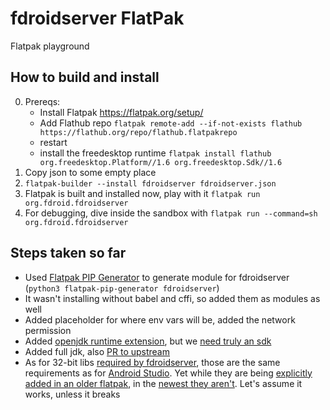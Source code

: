 # fdroidserver FlatPak
Flatpak playground

## How to build and install

0. Prereqs:
    * Install Flatpak https://flatpak.org/setup/
    * Add Flathub repo `flatpak remote-add --if-not-exists flathub https://flathub.org/repo/flathub.flatpakrepo`
    * restart
    * install the freedesktop runtime `flatpak install flathub org.freedesktop.Platform//1.6 org.freedesktop.Sdk//1.6`
1. Copy json to some empty place
2. `flatpak-builder --install fdroidserver fdroidserver.json`
3. Flatpak is built and installed now, play with it `flatpak run org.fdroid.fdroidserver`
4. For debugging, dive inside the sandbox with `flatpak run --command=sh org.fdroid.fdroidserver`

## Steps taken so far

* Used [Flatpak PIP Generator](https://github.com/flatpak/flatpak-builder-tools/tree/master/pip) to generate module for fdroidserver (`python3 flatpak-pip-generator fdroidserver`)
* It wasn't installing without babel and cffi, so added them as modules as well
* Added placeholder for where env vars will be, added the network permission
* Added [openjdk runtime extension](https://github.com/flathub/org.freedesktop.Sdk.Extension.openjdk9), but we [need truly an sdk]( https://github.com/flathub/org.freedesktop.Sdk.Extension.openjdk9/issues/3)
* Added full jdk, also [PR to upstream](https://github.com/flathub/org.freedesktop.Sdk.Extension.openjdk9/pull/7)
* As for 32-bit libs [required by fdroidserver](https://f-droid.org/en/docs/Installing_the_Server_and_Repo_Tools/), those are the same requirements as for [Android Studio](https://developer.android.com/studio/troubleshoot#linux_libraries). Yet while they are being [explicitly added in an older flatpak](https://github.com/endlessm/android-studio-flatpak/blob/master/com.google.AndroidStudio.json.in), in the [newest they aren't](https://github.com/flathub/com.google.AndroidStudio/blob/master/com.google.AndroidStudio.json). Let's assume it works, unless it breaks
